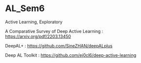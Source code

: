 # AL_Sem6
Active Learning, Exploratory

A Comparative Survey of Deep Active Learning : https://arxiv.org/pdf/2203.13450

DeepAL+ : https://github.com/SineZHAN/deepALplus

Deep AL Toolkit : https://github.com/ej0cl6/deep-active-learning
